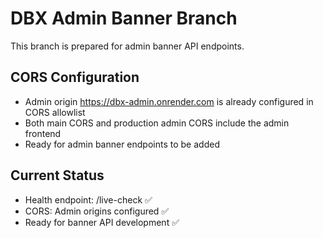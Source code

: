 # DBX Admin Banner Branch

This branch is prepared for admin banner API endpoints.

## CORS Configuration
- Admin origin https://dbx-admin.onrender.com is already configured in CORS allowlist
- Both main CORS and production admin CORS include the admin frontend
- Ready for admin banner endpoints to be added

## Current Status
- Health endpoint: /live-check ✅
- CORS: Admin origins configured ✅
- Ready for banner API development ✅
